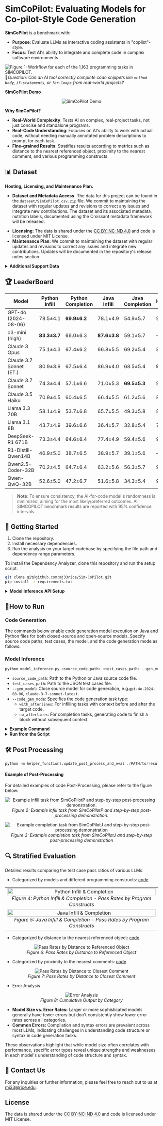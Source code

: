 # SimCoPilot: Evaluating Models for Co-pilot-Style Code Generation
**SimCoPilot** is a benchmark with:
- **Purpose**: Evaluate LLMs as interactive coding assistants in "copilot"-style.
- **Focus**: Test AI's ability to integrate and complete code in complex software environments.

![Figure 1: Workflow for each of the 1,163 programming tasks in SIMCOPILOT.](figures/Workflow.png)
🤔*Question: Can an AI tool correctly complete code snippets like `method body`, `if-statements`, or `for-loops` from real-world projects?*

**SimCoPilot Demo**
<p align="center">
  <img src="./figures/SimCoPilot_hd.gif" alt="SimCoPilot Demo"/><br>
  <!-- <em>Figure 2: SimCoPilot Demo</em> -->
</p>
<!-- **SimCoPilot Demo**
![Figure 2: SimCoPilot Demo](./figures/SimCoPilot_hd.gif) -->


**Why SimCoPilot?**
- **Real-World Complexity**: Tests AI on complex, real-project tasks, not just concise and standalone programs.
- **Real-Code Understanding**: Focuses on AI's ability to work with actual code, without needing manually annotated problem descriptions to prompt for each task.
- **Fine-grained Results**: Stratifies results according to metrics such as distance to the nearest referenced object, proximity to the nearest comment, and various programming constructs.

## 📊 Dataset


<!-- The data for this project can be found in the ` dataset/SimCoPilot.csv.zip` file.  -->

**Hosting, Licensing, and Maintenance Plan.**
- **Dataset and Metadata Access.** The data for this project can be found in the `dataset/SimCoPilot.csv.zip` file. We commit to maintaining the dataset with regular updates and revisions to correct any issues and integrate new contributions. The dataset and its associated metadata, nutrition labels, documented using the Croissant metadata framework will be released.
<!-- - **Dataset and Metadata Access.** The dataset and its associated metadata, documented using the Croissant metadata framework, can be viewed and downloaded at [Huggingface Datasets:SimCoPilot](https://huggingface.co/datasets/mj33/SimCoPilot). -->
<!-- The data nutrition label can be found at [Data Nutrition Label](https://github.com/mj33rice/SimCoPilot/tree/main/dataset#data-nutrition-label). -->
- **Licensing:** The data is shared under the [CC BY-NC-ND 4.0](https://creativecommons.org/licenses/by-nc-nd/4.0/) and code is licensed under MIT License.
- **Maintenance Plan:** We commit to maintaining the dataset with regular updates and revisions to correct any issues and integrate new contributions. Updates will be documented in the repository's release notes section.

<details>
<summary><b>Additional Support Data</b></summary>

The extended dataset and supplementary materials can be downloaded from our [Google Drive repository](https://drive.google.com/drive/folders/1FCyPWQO3cQKxtJbQIGWzaE6G4tE5cmJa?usp=sharing).

**Download Instructions:**
1. Access the Google Drive link above
2. Download the required files
3. Extract and place the downloaded files in `./example_code/Python/Image_Filtering/` directory
4. Ensure the directory structure matches the expected paths in the code examples

```bash
# Create directory if it doesn't exist
mkdir -p ./example_code/Python/Image_Filtering/

# Place downloaded files in the directory
cp /path/to/downloaded/files/* ./example_code/Python/Image_Filtering/
```
</details>

## 🏆 LeaderBoard
| Model                          | Python Infill     | Python Completion    | Java Infill       | Java Completion       | HumEval |
|--------------------------------|-------------------|----------------------|-------------------|-----------------------|--------|
| GPT-4o (2024-08-06)            | 78.5±4.1          | **69.9±6.2**         | 78.1±4.9          | 54.9±5.7              | 92.7   |
| o3-mini (high)                 | **83.3±3.7**      | 66.0±6.3             | **87.6±3.8**      | 59.1±5.7              | —      |
| Claude 3 Opus                  | 75.1±4.3          | 67.4±6.2             | 66.8±5.5          | 69.2±5.4              | 84.9   |
| Claude 3.7 Sonnet (ET.)        | 80.9±3.9          | 67.5±6.4             | 86.9±4.0          | 68.5±5.4              | **97.8** |
| Claude 3.7 Sonnet              | 74.3±4.4          | 57.1±6.6             | 71.0±5.3          | **69.5±5.3**          | 94.9   |
| Claude 3.5 Haiku               | 70.9±4.5          | 60.4±6.5             | 66.4±5.5          | 61.2±5.6              | 88.1   |
| Llama 3.3 70B                  | 58.1±4.9          | 53.7±6.8             | 65.7±5.5          | 49.3±5.8              | 88.4   |
| Llama 3.1 8B                   | 43.7±4.9          | 39.6±6.6             | 36.4±5.7          | 32.8±5.4              | 72.6   |
| DeepSeek-R1 671B               | 73.3±4.4          | 64.6±6.4             | 77.4±4.9          | 59.4±5.6              | 97.7   |
| R1-Distill-Qwen14B             | 46.9±5.0          | 38.7±6.5             | 38.9±5.7          | 39.1±5.6              | —      |
| Qwen2.5-Coder-32B              | 70.2±4.5          | 64.7±6.4             | 63.2±5.6          | 56.3±5.7              | 92.1   |
| Qwen-QwQ-32B                   | 52.6±5.0          | 47.2±6.7             | 51.6±5.8          | 34.3±5.4              | 97.6   |
> **Note**: To ensure consistency, the AI-for-code model's randomness is minimized, aiming for the most likely/preferred outcomes. All SIMCOPILOT benchmark results are reported with 95% confidence intervals.
## 🚀 Getting Started

1. Clone the repository.
2. Install necessary dependencies.
3. Run the analysis on your target codebase by specifying the file path and dependency range parameters.

To install the Dependency Analyzer, clone this repository and run the setup script:

```bash
git clone git@github.com:mj33rice/Sim-CoPilot.git
pip install -r requirements.txt
```

<details>
<summary><b>Model Inference API Setup</b></summary>
1. Install the necessary Python packages:

```bash
pip install anthropic together
```
2. Open your terminal and type the following command:
```bash
nano ~/.bash_profile 
```
If you’re using a newer version of macOS, you might need to use `~/.zshrc` instead:
(or nano ~/.zshrc if you’re using a newer version of macOS)
```bash
nano ~/.zshrc
```
3. Add the following line to the file, replacing `your-api-key-here` with your actual API key:
```bash
 export ANTHROPIC_API_KEY='your-api-key-here' 
```
 If you're using OpenAI, use this line instead:
```bash
 export OPENAI_API_KEY='your-api-key-here'
```
If you're using platform such as Together AI for open source model inference, use this line instead:
```bash
export TOGETHER_API_KEY='your-api-key-here'
```

4. Save the file and exit the editor (press `Ctrl+O`, then `Enter`, then `Ctrl+X`)
5. Load the updated profile by running: 

```bash
source ~/.bash_profile (or source ~/.zshrc)
```
</details> 


## 🏃How to Run

### Code Generation 

The commands below enable code generation model execution on Java and Python files for both closed-source and open-source models. Specify source code paths, test cases, the model, and the code generation mode as follows:

### Model Inference
```python
python model_inference.py <source_code_path> <test_cases_path> --gen_model <model_name> --code_gen_mode <mode>
```

- `source_code_path`: Path to the Python or Java source code file. 
- `test_cases_path`: Path to the JSON test cases file.
- `--gen_model`: Close source model for code generation, e.g.`gpt-4o-2024-08-06`, `claude-3-7-sonnet-latest`.
- `--code_gen_mode`: Specifies the code generation task type:
    - `with_afterlines`: For infilling tasks with context before and after the target code.
    - `no_afterlines`: For completion tasks, generating code to finish a block without subsequent context.
  

<details>
<summary><b>Example Command</b></summary>

Code generation script with specific parameters, you can use the following command:
This command specifies the use of the `gpt-4o-2024-08-06`models for code generation with the mode set to `with_afterlines` indicating that the generation should consider both the preceding and following context.
```python
#Specifiy Model to Run
python model_inference.py \
./example_code/Python/simplex_method/simplex_method.py \
./example_code/Python/simplex_method/simplex_method.json \
--read_dependency_results --update_def_line \
--gen_model gpt-4o-2024-08-06 \
--code_gen_mode with_afterlines
```
</details> 


<details>
<summary><b>Run from the Script</b></summary>

```bash
#For Python tasks
chmod +x run_python_paral.sh
./run_python_paral.sh

#For Java tasks
chmod +x run_java_paral.sh
./run_java_paral.sh
```
</details>


## 🛠 Post Processing 
```python
python -m helper_functions.update_post_process_and_eval ./PATH/to/result_folder
```

#### Example of Post-Processing

For detailed examples of code Post-Processing, please refer to the figure below:

<p align="center">
  <img src="figures/Python_infill_post_processing_example.png" alt="Example infill task from SimCoPilotP and step-by-step post-processing demonstration."/><br>
  <em>Figure 2: Example infill task from SimCoPilotP and step-by-step post-processing demonstration.</em>
</p>

<p align="center">
  <img src="figures/Java_infill_post_processing_example.png" alt="Example completion task from SimCoPilotJ and step-by-step post-processing demonstration"/><br>
  <em>Figure 3: Example completion task from SimCoPilotJ and step-by-step post-processing demonstration</em>
</p>

<!-- ![Figure 2: Example infill task from SIMCOPILOTP and step-by-step post-processing demonstration.](figures/Python_infill_post_processing_example.png)

*Figure 2: Example infill task from SimCoPilotP and step-by-step post-processing demonstration.*

![Figure 3: Example infill task from SIMCOPILOTP and step-by-step post-processing demonstration.](figures/Java_infill_post_processing_example.png)

*Figure 3: Example completion task from SimCoPilotJ and step-by-step post-processing demonstration* -->

## 🔍 Stratified Evaluation
Detailed results comparing the test case pass ratios of various LLMs:  
- Categorized by models and different programming constructs: [code](helper_functions/code_gen_result_display.ipynb)

<!-- ![Figure 4: Python Infill & Completion - Pass Rates by Program Constructs](./figures/Python_Construct_v2_jpeg.jpg)
*Figure 4: Python Infill & Completion - Pass Rates by Program Constructs*

![Figure 5: Java Infill & Completion - Pass Rates by Program Constructs](./figures/Java_Construct_v2_jpeg.jpg)
*Figure 5: Java Infill & Completion - Pass Rates by Program Constructs* -->

<table>
  <tr>
    <td align="center" colspan="2">
      <img src="./figures/Python_Construct_v2_jpeg.jpg" alt="Python Infill & Completion" style="width: 100%; height: auto;"/><br>
      <em>Figure 4: Python Infill & Completion - Pass Rates by Program Constructs</em>
    </td>
  </tr>
  <tr>
    <td align="center" colspan="2">
      <img src="./figures/Java_Construct_v2_jpeg.jpg" alt="Java Infill & Completion" style="width: 100%; height: auto;"/><br>
      <em>Figure 5: Java Infill & Completion - Pass Rates by Program Constructs</em>
    </td>
  </tr>
</table>

<p align="center">
  <!-- <em>Pass Rates by Program Constructs</em> -->
</p>

- Categorized by distance to the nearest referenced object: [code](helper_functions/horizon_dist.ipynb)

<p align="center">
    <img src="./figures/Pass_rate_group_by_ref_dist_w_errbar_compressed_jpeg.jpg" alt="Pass Rates by Distance to Referenced Object"/><br>
    <em>Figure 6: Pass Rates by Distance to Referenced Object</em>
</p>

<!-- ![Figure 6: Pass Rates by Distance to Referenced Object](./figures/Pass_rate_group_by_ref_dist_w_errbar_compressed_jpeg.jpg)
*Figure 6: Pass Rates by Distance to Referenced Object* -->

- Categorized by proximity to the nearest comments: [code](helper_functions/get_comment_dist.ipynb)

<p align="center">
  <img src="./figures/group_by_comment_dist_w_errbar_compressed_jpeg.jpg" alt="Pass Rates by Distance to Closest Comment"/><br>
  <em>Figure 7: Pass Rates by Distance to Closest Comment</em>
</p>
<!-- ![Figure 7: Pass Rates by Distance to Closest Comment](./figures/group_by_comment_dist_w_errbar_compressed_jpeg.jpg)
*Figure 7: Pass Rates by Distance to Closest Comment* -->

- Error Analysis
<p align="center">
  <img src="./figures/Error_Analysis_compressed_600_jpeg.jpg" alt="Error Analysis"/><br>
  <em>Figure 8: Cumulative Output by Category</em>
</p>
<!-- ![Figure 8: Cumulative Output by Category](./figures/Error_Analysis_compressed_600_jpeg.jpg)
*Figure 8: Cumulative Output by Category* -->

- **Model Size vs. Error Rates:** Larger or more sophisticated models generally have fewer errors but don't consistently show lower error rates across all categories.
- **Common Errors:** Compilation and syntax errors are prevalent across most LLMs, indicating challenges in understanding code structure or syntax in code generation tasks.

These observations highlight that while model size often correlates with performance, specific error types reveal unique strengths and weaknesses in each model's understanding of code structure and syntax.

## 📧 Contact Us 

For any inquiries or further information, please feel free to reach out to us at [mj33@rice.edu](mailto:mj33@rice.edu).

## License

The data is shared under the [CC BY-NC-ND 4.0](https://creativecommons.org/licenses/by-nc-nd/4.0/) and code is licensed under MIT License.
